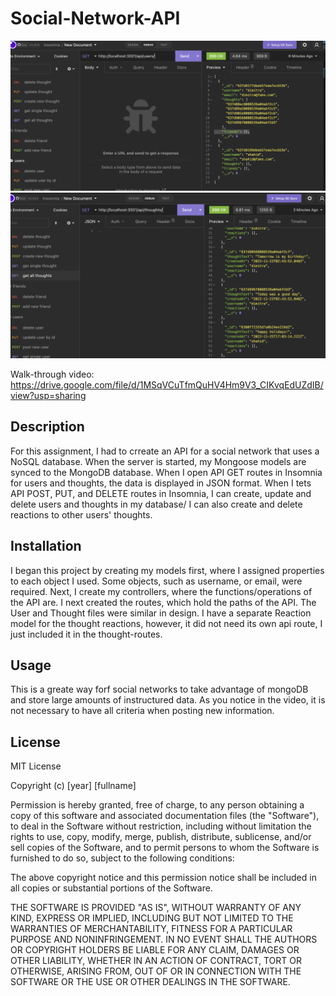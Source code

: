 # Social-Network-API

![img](main/assets/Screen%20Shot%202022-11-25%20at%2012.59.22%20PM.png)
![img](main/assets/Screen%20Shot%202022-11-25%20at%2012.59.32%20PM.png)


Walk-through video:
https://drive.google.com/file/d/1MSqVCuTfmQuHV4Hm9V3_CIKvqEdUZdIB/view?usp=sharing

## Description
For this assignment, I had to crreate an API for a social network that uses a NoSQL database. When the server is started, my Mongoose models are synced to the MongoDB database. When I open API GET routes in Insomnia for users and thoughts, the data is displayed in JSON format. When I tets API POST, PUT, and DELETE routes in Insomnia, I can create, update and delete users and thoughts in my database/ I can also create and delete reactions to other users' thoughts.


## Installation
I began this project by creating my models first, where I assigned properties to each object I used. Some objects, such as username, or email, were required. Next, I create my controllers, where the functions/operations of the API are. I next created the routes, which hold the paths of the API. The User and Thought files were similar in design. I have a separate Reaction model for the thought reactions, however, it did not need its own api route, I just included it in the thought-routes.

## Usage
This is a greate way forf social networks to take advantage of mongoDB and store large amounts of instructured data. As you notice in the video, it is not necessary to have all criteria when posting new information.

## License

MIT License

Copyright (c) [year] [fullname]

Permission is hereby granted, free of charge, to any person obtaining a copy
of this software and associated documentation files (the "Software"), to deal
in the Software without restriction, including without limitation the rights
to use, copy, modify, merge, publish, distribute, sublicense, and/or sell
copies of the Software, and to permit persons to whom the Software is
furnished to do so, subject to the following conditions:

The above copyright notice and this permission notice shall be included in all
copies or substantial portions of the Software.

THE SOFTWARE IS PROVIDED "AS IS", WITHOUT WARRANTY OF ANY KIND, EXPRESS OR
IMPLIED, INCLUDING BUT NOT LIMITED TO THE WARRANTIES OF MERCHANTABILITY,
FITNESS FOR A PARTICULAR PURPOSE AND NONINFRINGEMENT. IN NO EVENT SHALL THE
AUTHORS OR COPYRIGHT HOLDERS BE LIABLE FOR ANY CLAIM, DAMAGES OR OTHER
LIABILITY, WHETHER IN AN ACTION OF CONTRACT, TORT OR OTHERWISE, ARISING FROM,
OUT OF OR IN CONNECTION WITH THE SOFTWARE OR THE USE OR OTHER DEALINGS IN THE
SOFTWARE.
